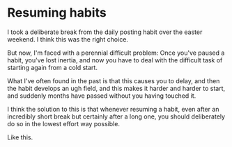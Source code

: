 # Resuming habits

I took a deliberate break from the daily posting habit over the easter weekend. I think this was the right choice.

But now, I'm faced with a perennial difficult problem: Once you've paused a habit, you've lost inertia, and now you have to deal with the difficult task of starting again from a cold start.

What I've often found in the past is that this causes you to delay, and then the habit develops an ugh field, and this makes it harder and harder to start, and suddenly months have passed without you having touched it.

I think the solution to this is that whenever resuming a habit, even after an incredibly short break but certainly after a long one, you should deliberately do so in the lowest effort way possible.

Like this.
